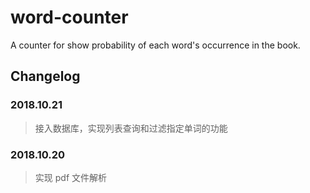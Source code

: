 # word-counter

A counter for show probability of each word's occurrence in the book.

## Changelog

### 2018.10.21

> 接入数据库，实现列表查询和过滤指定单词的功能

### 2018.10.20

> 实现 pdf 文件解析
